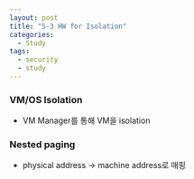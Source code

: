```yaml
---
layout: post
title: "5-3 HW for Isolation"
categories:
  - Study
tags:
  - security
  - study
---
```


### VM/OS Isolation
 - VM Manager를 통해 VM을 isolation

### Nested paging
 - physical address -> machine address로 매핑